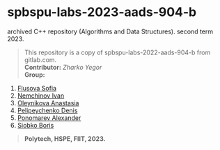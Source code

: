 # spbspu-labs-2023-aads-904-b
archived C++ repository (Algorithms and Data Structures). second term 2023.
> This repository is a copy of spbspu-labs-2022-aads-904-b from gitlab.com.  
> **Contributor:** *Zharko Yegor*  
> **Group:**
1. [Flusova Sofia](https://github.com/Bazhenator/spbspu-labs-2023-aads-904-b/tree/flusova.sofia/flusova.sofia)
2. [Nemchinov Ivan](https://github.com/Bazhenator/spbspu-labs-2023-aads-904-b/tree/nemchinov.ivan/nemchinov.ivan)
3. [Oleynikova Anastasia](https://github.com/Bazhenator/spbspu-labs-2023-aads-904-b/tree/oleynikova.anastasia/oleynikova.anastasia)
4. [Pelipeychenko Denis](https://github.com/Bazhenator/spbspu-labs-2023-aads-904-b/tree/pelipeychenko.denis)
5. [Ponomarev Alexander](https://github.com/Bazhenator/spbspu-labs-2023-aads-904-b/tree/ponomarev.alexander/ponomarev.alexander)
6. [Siobko Boris](https://github.com/Bazhenator/spbspu-labs-2023-aads-904-b/tree/siobko.boris/siobko.boris)
> **Polytech, HSPE, FIIT, 2023.**
